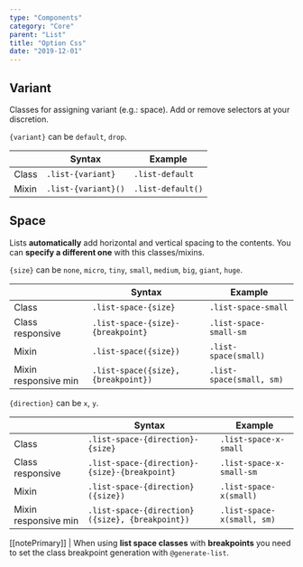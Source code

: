 ```yaml
---
type: "Components"
category: "Core"
parent: "List"
title: "Option Css"
date: "2019-12-01"
---
```


## Variant

Classes for assigning variant (e.g.: space). Add or remove selectors at your discretion.

`{variant}` can be `default`, `drop`.

<div class="table-scroll">

|                         | Syntax                                    | Example                       |
| ----------------------- | ----------------------------------------- | ----------------------------- |
| Class                   | `.list-{variant}`                        | `.list-default` |
| Mixin                   | `.list-{variant}()`                      | `.list-default()`  |

</div>

## Space

Lists **automatically** add horizontal and vertical spacing to the contents. You can **specify a different one** with this classes/mixins.

`{size}` can be `none`, `micro`, `tiny`, `small`, `medium`, `big`, `giant`, `huge`.

<div class="table-scroll">

|                         | Syntax                                    | Example                       |
| ----------------------- | ----------------------------------------- | ----------------------------- |
| Class                   | `.list-space-{size}`                     | `.list-space-small`          |
| Class responsive        | `.list-space-{size}-{breakpoint}`        | `.list-space-small-sm`       |
| Mixin                   | `.list-space({size})`                     | `.list-space(small)`          |
| Mixin responsive min    | `.list-space({size}, {breakpoint})`       | `.list-space(small, sm)`      |

</div>

`{direction}` can be `x`, `y`.

<div class="table-scroll">

|                         | Syntax                                    | Example                       |
| ----------------------- | ----------------------------------------- | ----------------------------- |
| Class                   | `.list-space-{direction}-{size}`                      | `.list-space-x-small`           |
| Class responsive        | `.list-space-{direction}-{size}-{breakpoint}`         | `.list-space-x-small-sm`        |
| Mixin                   | `.list-space-{direction}({size})`                      | `.list-space-x(small)`           |
| Mixin responsive min    | `.list-space-{direction}({size}, {breakpoint})`        | `.list-space-x(small, sm)`       |

</div>

[[notePrimary]]
| When using **list space classes** with **breakpoints** you need to set the class breakpoint generation with `@generate-list`.

<demo>
  <demovanilla src="vanilla/components/core/list/space-none">
  </demovanilla>
  <demovanilla src="vanilla/components/core/list/space-mini">
  </demovanilla>
  <demovanilla src="vanilla/components/core/list/space-tiny">
  </demovanilla>
  <demovanilla src="vanilla/components/core/list/space-small">
  </demovanilla>
  <demovanilla src="vanilla/components/core/list/space-medium">
  </demovanilla>
  <demovanilla src="vanilla/components/core/list/space-large">
  </demovanilla>
  <demovanilla src="vanilla/components/core/list/space-big">
  </demovanilla>
  <demovanilla src="vanilla/components/core/list/space-giant">
  </demovanilla>
</demo>
